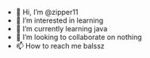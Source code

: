 - 👋 Hi, I’m @zipper11
- 👀 I’m interested in learning
- 🌱 I’m currently learning java
- 💞️ I’m looking to collaborate on nothing
- 📫 How to reach me balssz

<!---
zipper11/zipper11 is a ✨ special ✨ repository because its `README.md` (this file) appears on your GitHub profile.
You can click the Preview link to take a look at your changes.
--->

